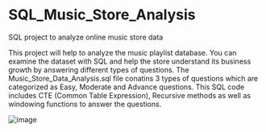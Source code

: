 # SQL_Music_Store_Analysis
SQL project to analyze online music store data

This project will help to analyze the music playlist database. You can examine the dataset with SQL and help the store understand its business growth by answering different types of questions.
The Music_Store_Data_Analysis.sql file conatins 3 types of questions which are categorized as Easy, Moderate and Advance questions. This SQL code includes CTE (Common Table Expression), Recursive methods as well as windowing functions to answer the questions.


![image](https://github.com/HrishikeshPokharkar/SQL_Music_Store_Analysis/assets/137375233/61c805ba-c4dc-42fc-a9c3-e52f1dede754)
